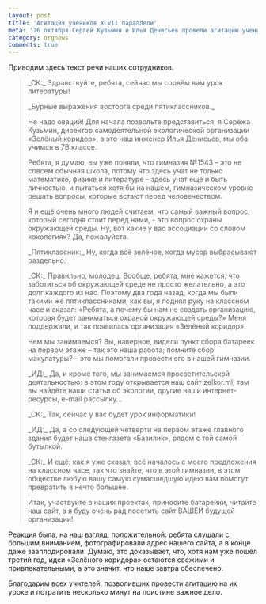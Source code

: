 ```yaml
---
layout: post
title: 'Агитация учеников XLVII параллели'
meta: '26 октября Сергей Кузьмин и Илья Денисьев провели агитацию учеников XLVII параллели. Мы делаем это каждый год, чтобы заинтересовать людей, которые пополнят общество 1543.'
category: orgnews
comments: true
---
```


Приводим здесь текст речи наших сотрудников.

<blockquote><p>_СК:_ Здравствуйте, ребята, сейчас мы сорвём вам урок литературы!</p>

<p>_Бурные выражения восторга среди пятиклассников._</p>

<p>Не надо оваций! Для начала позвольте представиться: я Серёжа Кузьмин, директор самодеятельной экологической организации «Зелёный коридор», а это наш инженер Илья Денисьев, мы оба учимся в 7В классе.</p>
<p>Ребята, я думаю, вы уже поняли, что гимназия №1543 – это не совсем обычная школа, потому что здесь учат не только математике, физике и литературе – здесь учат ещё и быть личностью, и пытаться хотя бы на нашем, гимназическом уровне решать вопросы, которые встают перед человечеством.</p>
<p>Я и ещё очень много людей считаем, что самый важный вопрос, который сегодня стоит перед нами, - это вопрос охраны окружающей среды. Ну, вот какие у вас ассоциации со словом «экология»? Да, пожалуйста.</p>
<p>_Пятиклассник:_ Ну, когда всё зелёное, когда мусор выбрасывают раздельно.</p>
_СК:_ Правильно, молодец. Вообще, ребята, мне кажется, что заботиться об окружающей среде не просто желательно, а это долг каждого из нас. Поэтому два года назад, когда мы были такими же пятиклассниками, как вы, я поднял руку на классном часе и сказал: «Ребята, а почему бы нам не создать организацию, которая будет заниматься охраной окружающей среды?» Меня поддержали, и так появилась организация «Зелёный коридор».</p>
<p>Чем мы занимаемся? Вы, наверное, видели пункт сбора батареек на первом этаже – так это наша работа; помните сбор макулатуры? – это мы помогали провести его в нашей гимназии.</p>
<p>_ИД:_ Да, и кроме того, мы занимаемся просветительской деятельностью: в этом году открывается наш сайт zelkor.ml, там вы найдёте наши статьи об экологии, другие наши интернет-ресурсы, e-mail рассылку…</p>
<p>_СК:_ Так, сейчас у вас будет урок информатики!</p>
<p>_ИД:_ Да, а со следующей четверти на первом этаже главного здания будет наша стенгазета «Базилик», рядом с той самой бутылкой.</p>
<p>_СК:_ И ещё: как я уже сказал, всё началось с моего предложения на классном часе, так что знайте, что в этой гимназии, в этом обществе любую вашу самую сумасшедшую идею вам помогут превратить в нечто большее.</p>
<p>Итак, участвуйте в наших проектах, приносите батарейки, читайте наш сайт, а я буду очень рад посетить сайт ВАШЕЙ будущей организации!</p></blockquote>

<p>Реакция была, на наш взгляд, положительной: ребята слушали с большим вниманием, фотографировали адрес нашего сайта, а в конце даже зааплодировали. Думаю, это доказывает, что, хотя нам уже пошёл третий год, идеи «Зелёного коридора» остаются свежими и привлекательными, а это значит, что наше завтра обеспечено.</p>
<p class="italic">Благодарим всех учителей, позволивших провести агитацию на их уроке и потратить несколько минут на поистине важное дело.</p>
